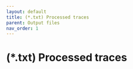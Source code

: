 ```yaml
---
layout: default
title: (*.txt) Processed traces
parent: Output files
nav_order: 1
---
```



# (*.txt) Processed traces
